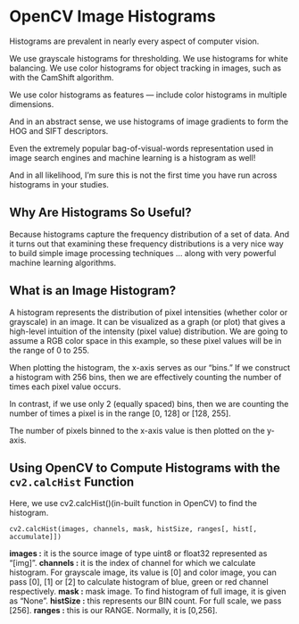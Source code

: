 # OpenCV Image Histograms 

Histograms are prevalent in nearly every aspect of computer vision.

We use grayscale histograms for thresholding. We use histograms for white balancing. We use color histograms for object tracking in images, such as with the CamShift algorithm.

We use color histograms as features — include color histograms in multiple dimensions.

And in an abstract sense, we use histograms of image gradients to form the HOG and SIFT descriptors.

Even the extremely popular bag-of-visual-words representation used in image search engines and machine learning is a histogram as well!

And in all likelihood, I’m sure this is not the first time you have run across histograms in your studies.

## Why Are Histograms So Useful?

Because histograms capture the frequency distribution of a set of data. And it turns out that examining these frequency distributions is a very nice way to build simple image processing techniques … along with very powerful machine learning algorithms.

## What is an Image Histogram?

A histogram represents the distribution of pixel intensities (whether color or grayscale) in an image. It can be visualized as a graph (or plot) that gives a high-level intuition of the intensity (pixel value) distribution. We are going to assume a RGB color space in this example, so these pixel values will be in the range of 0 to 255.

When plotting the histogram, the x-axis serves as our “bins.” If we construct a histogram with 256 bins, then we are effectively counting the number of times each pixel value occurs.

In contrast, if we use only 2 (equally spaced) bins, then we are counting the number of times a pixel is in the range [0, 128] or [128, 255].

The number of pixels binned to the x-axis value is then plotted on the y-axis.

## Using OpenCV to Compute Histograms with the `cv2.calcHist` Function

Here, we use cv2.calcHist()(in-built function in OpenCV) to find the histogram.

`cv2.calcHist(images, channels, mask, histSize, ranges[, hist[, accumulate]])`

**images :** it is the source image of type uint8 or float32 represented as “[img]”.
**channels :** it is the index of channel for which we calculate histogram. For grayscale image, its value is [0] and
color image, you can pass [0], [1] or [2] to calculate histogram of blue, green or red channel respectively.
**mask :** mask image. To find histogram of full image, it is given as “None”.
**histSize :** this represents our BIN count. For full scale, we pass [256].
**ranges :** this is our RANGE. Normally, it is [0,256].